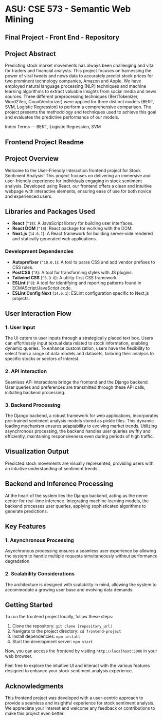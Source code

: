 # ASU: CSE 573 - Semantic Web Mining

## Final Project - Front End - Repository

## Project Abstract

Predicting stock market movements has always been challenging and vital for traders and financial analysts. This project focuses on harnessing the power of viral tweets and news data to accurately predict stock prices for two prominent technology companies, Amazon and Apple. We have employed natural language processing (NLP) techniques and machine learning algorithms to extract valuable insights from social media and news sources. Three different preprocessing techniques (BertTokenizer, Word2Vec, CountVectorizer) were applied for three distinct models (BERT, SVM, Logistic Regression) to perform a comprehensive comparison. The project presents the methodology and techniques used to achieve this goal and evaluates the predictive performance of our models.

Index Terms — BERT, Logistic Regression, SVM

## Frontend Project Readme

## Project Overview

Welcome to the User-Friendly Interaction frontend project for Stock Sentiment Analysis! This project focuses on delivering an immersive and user-friendly experience for individuals engaging in stock sentiment analysis. Developed using React, our frontend offers a clean and intuitive webpage with interactive elements, ensuring ease of use for both novice and experienced users.

## Libraries and Packages Used

- **React** (`^18`): A JavaScript library for building user interfaces.
- **React DOM** (`^18`): React package for working with the DOM.
- **Next.js** (`14.0.1`): A React framework for building server-side rendered and statically generated web applications.

### Development Dependencies

- **Autoprefixer** (`^10.0.1`): A tool to parse CSS and add vendor prefixes to CSS rules.
- **PostCSS** (`^8`): A tool for transforming styles with JS plugins.
- **Tailwind CSS** (`^3.3.0`): A utility-first CSS framework.
- **ESLint** (`^8`): A tool for identifying and reporting patterns found in ECMAScript/JavaScript code.
- **ESLint Config Next** (`14.0.1`): ESLint configuration specific to Next.js projects.

## User Interaction Flow

### 1. User Input
The UI caters to user inputs through a strategically placed text box. Users can effortlessly input textual data related to stock information, enabling dynamic queries. To enhance customization, users have the flexibility to select from a range of data models and datasets, tailoring their analysis to specific stocks or sectors of interest.

### 2. API Interaction
Seamless API interactions bridge the frontend and the Django backend. User queries and preferences are transmitted through these API calls, initiating backend processing.

### 3. Backend Processing
The Django backend, a robust framework for web applications, incorporates pre-trained sentiment analysis models stored as pickle files. This dynamic loading mechanism ensures adaptability to evolving market trends. Utilizing asynchronous processing, the backend handles user queries swiftly and efficiently, maintaining responsiveness even during periods of high traffic.

## Visualization Output

Predicted stock movements are visually represented, providing users with an intuitive understanding of sentiment trends.

## Backend and Inference Processing

At the heart of the system lies the Django backend, acting as the nerve center for real-time inference. Integrating machine learning models, the backend processes user queries, applying sophisticated algorithms to generate predictions.

## Key Features

### 1. Asynchronous Processing
Asynchronous processing ensures a seamless user experience by allowing the system to handle multiple requests simultaneously without performance degradation.

### 2. Scalability Considerations
The architecture is designed with scalability in mind, allowing the system to accommodate a growing user base and evolving data demands.

## Getting Started

To run the frontend project locally, follow these steps:

1. Clone the repository: `git clone [repository_url]`
2. Navigate to the project directory: `cd frontend-project`
3. Install dependencies: `npm install`
4. Start the development server: `npm start`

Now, you can access the frontend by visiting `http://localhost:3000` in your web browser.

Feel free to explore the intuitive UI and interact with the various features designed to enhance your stock sentiment analysis experience.

## Acknowledgments

This frontend project was developed with a user-centric approach to provide a seamless and insightful experience for stock sentiment analysis. We appreciate your interest and welcome any feedback or contributions to make this project even better.